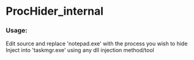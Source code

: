 # ProcHider_internal

### Usage:
Edit source and replace 'notepad.exe' with the process you wish to hide
Inject into 'taskmgr.exe' using any dll injection method/tool
